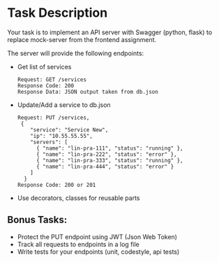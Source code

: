 # Task Description

Your task is to implement an API server with Swagger (python, flask) to replace mock-server from the frontend assignment.

The server will provide the following endpoints:

- Get list of services
  ```
  Request: GET /services
  Response Code: 200
  Response Data: JSON output taken from db.json
  ```
- Update/Add a service to db.json
  ```
  Request: PUT /services, 
   {
      "service": "Service New",
      "ip": "10.55.55.55",
      "servers": [
        { "name": "lin-pra-111", "status": "running" },
        { "name": "lin-pra-222", "status": "error" },
        { "name": "lin-pra-333", "status": "running" },
        { "name": "lin-pra-444", "status": "error" }
      ]
    }
  Response Code: 200 or 201
  ```
- Use decorators, classes for reusable parts

## Bonus Tasks:

- Protect the PUT endpoint using JWT (Json Web Token)
- Track all requests to endpoints in a log file
- Write tests for your endpoints (unit, codestyle, api tests)

